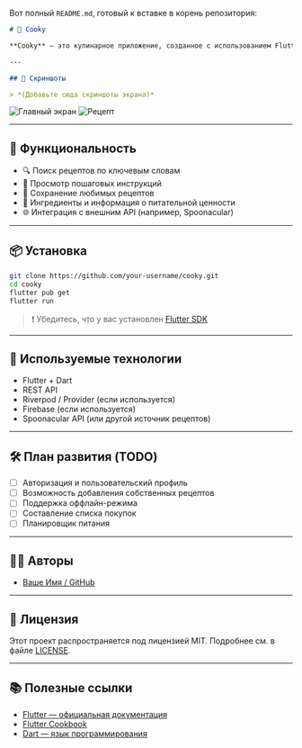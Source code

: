 Вот полный `README.md`, готовый к вставке в корень репозитория:

```markdown
# 🍳 Cooky

**Cooky** — это кулинарное приложение, созданное с использованием Flutter. Оно поможет вам находить рецепты, управлять списком любимых блюд, просматривать инструкции и вдохновляться на новые кулинарные подвиги.

---

## 📱 Скриншоты

> *(Добавьте сюда скриншоты экрана)*
```

![Главный экран](screenshots/home.png)
![Рецепт](screenshots/recipe.png)



---

## 🚀 Функциональность

- 🔍 Поиск рецептов по ключевым словам
- 🥘 Просмотр пошаговых инструкций
- 💖 Сохранение любимых рецептов
- 🧾 Ингредиенты и информация о питательной ценности
- 🌐 Интеграция с внешним API (например, Spoonacular)

---

## 📦 Установка

```bash
git clone https://github.com/your-username/cooky.git
cd cooky
flutter pub get
flutter run
````

> ❗ Убедитесь, что у вас установлен [Flutter SDK](https://docs.flutter.dev/get-started/install)

---

## 🧰 Используемые технологии

* Flutter + Dart
* REST API
* Riverpod / Provider (если используется)
* Firebase (если используется)
* Spoonacular API (или другой источник рецептов)

---

## 🛠️ План развития (TODO)

* [ ] Авторизация и пользовательский профиль
* [ ] Возможность добавления собственных рецептов
* [ ] Поддержка оффлайн-режима
* [ ] Составление списка покупок
* [ ] Планировщик питания

---

## 👨‍💻 Авторы

* [Ваше Имя / GitHub](https://github.com/your-username)

---

## 📄 Лицензия

Этот проект распространяется под лицензией MIT. Подробнее см. в файле [LICENSE](LICENSE).

---

## 📚 Полезные ссылки

* [Flutter — официальная документация](https://docs.flutter.dev/)
* [Flutter Cookbook](https://docs.flutter.dev/cookbook)
* [Dart — язык программирования](https://dart.dev/)


